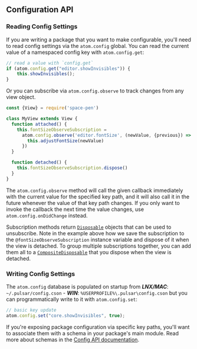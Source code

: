 ## Configuration API

### Reading Config Settings

If you are writing a package that you want to make configurable, you'll need to
read config settings via the `atom.config` global. You can read the current
value of a namespaced config key with `atom.config.get`:

```js
// read a value with `config.get`
if (atom.config.get("editor.showInvisibles")) {
	this.showInvisibles();
}
```

Or you can subscribe via `atom.config.observe` to track changes from any view
object.

```js
const {View} = require('space-pen')

class MyView extends View {
  function attached() {
    this.fontSizeObserveSubscription =
      atom.config.observe('editor.fontSize', (newValue, {previous}) => {
        this.adjustFontSize(newValue)
      })
  }

  function detached() {
    this.fontSizeObserveSubscription.dispose()
  }
}
```

The `atom.config.observe` method will call the given callback immediately with
the current value for the specified key path, and it will also call it in the
future whenever the value of that key path changes. If you only want to invoke
the callback the next time the value changes, use `atom.config.onDidChange`
instead.

Subscription methods return [`Disposable`](https://atom.io/docs/api/latest/Disposable) <!--TODO: There is no Pulsar API documented yet so keeping link to Atom until we have this-->
objects that can be used to unsubscribe. Note in the example above how we save
the subscription to the `@fontSizeObserveSubscription` instance variable and
dispose of it when the view is detached. To group multiple subscriptions
together, you can add them all to a [`CompositeDisposable`](https://atom.io/docs/api/latest/CompositeDisposable)
that you dispose when the view is detached.

### Writing Config Settings

The `atom.config` database is populated on startup from
**_LNX/MAC_**: `~/.pulsar/config.cson` -
**_WIN_**: `%USERPROFILE%\.pulsar\config.cson`
but you can programmatically write to it with `atom.config.set`:

```js
// basic key update
atom.config.set("core.showInvisibles", true);
```

If you're exposing package configuration via specific key paths, you'll want to
associate them with a schema in your package's main module. Read more about
schemas in the [Config API documentation](https://atom.io/docs/api/latest/Config). <!--TODO: There is no Pulsar API documented yet so keeping link to Atom until we have this-->
